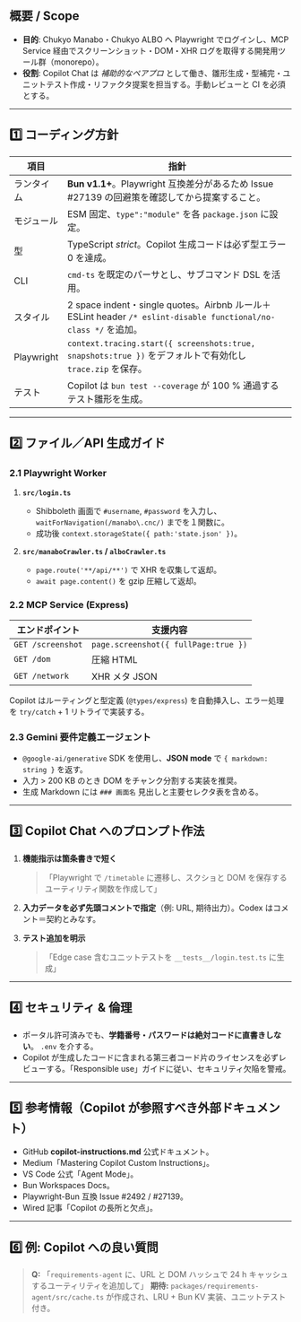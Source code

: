 ## 概要 / Scope

* **目的**: Chukyo Manabo・Chukyo ALBO へ Playwright でログインし、MCP Service 経由でスクリーンショット・DOM・XHR ログを取得する開発用ツール群（monorepo）。
* **役割**: Copilot Chat は *補助的なペアプロ* として働き、雛形生成・型補完・ユニットテスト作成・リファクタ提案を担当する。手動レビューと CI を必須とする。

---

## 1️⃣ コーディング方針

| 項目       | 指針                                                                                                            |
| ---------- | --------------------------------------------------------------------------------------------------------------- |
| ランタイム | **Bun v1.1+**。Playwright 互換差分があるため Issue #27139 の回避策を確認してから提案すること。                  |
| モジュール | ESM 固定、`type":"module"` を各 `package.json` に設定。                                                         |
| 型         | TypeScript *strict*。Copilot 生成コードは必ず型エラー 0 を達成。                                                |
| CLI        | `cmd-ts` を既定のパーサとし、サブコマンド DSL を活用。                                                          |
| スタイル   | 2 space indent・single quotes。Airbnb ルール＋ESLint header `/* eslint-disable functional/no-class */` を追加。 |
| Playwright | `context.tracing.start({ screenshots:true, snapshots:true })` をデフォルトで有効化し `trace.zip` を保存。       |
| テスト     | Copilot は `bun test --coverage` が 100 % 通過するテスト雛形を生成。                                            |

---

## 2️⃣ ファイル／API 生成ガイド

### 2.1 Playwright Worker

1. **`src/login.ts`**

   * Shibboleth 画面で `#username`, `#password` を入力し、`waitForNavigation(/manabo\.cnc/)` までを１関数に。
   * 成功後 `context.storageState({ path:'state.json' })`。

2. **`src/manaboCrawler.ts` / `alboCrawler.ts`**

   * `page.route('**/api/**')` で XHR を収集して返却。
   * `await page.content()` を gzip 圧縮して返却。

### 2.2 MCP Service (Express)

| エンドポイント    | 支援内容                             |
| ----------------- | ------------------------------------ |
| `GET /screenshot` | `page.screenshot({ fullPage:true })` |
| `GET /dom`        | 圧縮 HTML                            |
| `GET /network`    | XHR メタ JSON                        |

Copilot はルーティングと型定義 (`@types/express`) を自動挿入し、エラー処理を `try/catch` + 1 リトライで実装する。

### 2.3 Gemini 要件定義エージェント

* `@google-ai/generative` SDK を使用し、**JSON mode** で `{ markdown: string }` を返す。
* 入力 > 200 KB のとき DOM をチャンク分割する実装を推奨。
* 生成 Markdown には `### 画面名` 見出しと主要セレクタ表を含める。

---

## 3️⃣ Copilot Chat へのプロンプト作法

1. **機能指示は箇条書きで短く**

   > 「Playwright で `/timetable` に遷移し、スクショと DOM を保存するユーティリティ関数を作成して」
2. **入力データを必ず先頭コメントで指定**（例: URL, 期待出力）。Codex はコメント＝契約とみなす。
3. **テスト追加を明示**

   > 「Edge case 含むユニットテストを `__tests__/login.test.ts` に生成」

---

## 4️⃣ セキュリティ & 倫理

* ポータル許可済みでも、**学籍番号・パスワードは絶対コードに直書きしない**。 `.env` を介する。
* Copilot が生成したコードに含まれる第三者コード片のライセンスを必ずレビューする。「Responsible use」ガイドに従い、セキュリティ欠陥を警戒。

---

## 5️⃣ 参考情報（Copilot が参照すべき外部ドキュメント）

* GitHub **copilot-instructions.md** 公式ドキュメント。
* Medium「Mastering Copilot Custom Instructions」。
* VS Code 公式「Agent Mode」。
* Bun Workspaces Docs。
* Playwright-Bun 互換 Issue #2492 / #27139。
* Wired 記事「Copilot の長所と欠点」。

---

## 6️⃣ 例: Copilot への良い質問

> **Q:** 「`requirements-agent` に、URL と DOM ハッシュで 24 h キャッシュするユーティリティを追加して」
> **期待:** `packages/requirements-agent/src/cache.ts` が作成され、LRU + Bun KV 実装、ユニットテスト付き。
